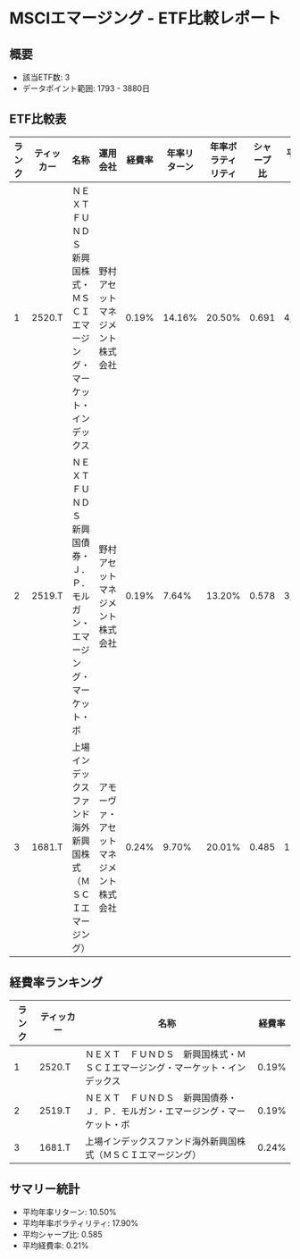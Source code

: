# MSCIエマージング - ETF比較レポート

## 概要
- 該当ETF数: 3
- データポイント範囲: 1793 - 3880日

## ETF比較表
| ランク | ティッカー | 名称 | 運用会社 | 経費率 | 年率リターン | 年率ボラティリティ | シャープ比 | 平均出来高 |
| --- | --- | --- | --- | --- | --- | --- | --- | --- |
| 1 | 2520.T | ＮＥＸＴ　ＦＵＮＤＳ　新興国株式・ＭＳＣＩエマージング・マーケット・インデックス | 野村アセットマネジメント株式会社 | 0.19% | 14.16% | 20.50% | 0.691 | 4,597 |
| 2 | 2519.T | ＮＥＸＴ　ＦＵＮＤＳ　新興国債券・Ｊ．Ｐ．モルガン・エマージング・マーケット・ボ | 野村アセットマネジメント株式会社 | 0.19% | 7.64% | 13.20% | 0.578 | 3,910 |
| 3 | 1681.T | 上場インデックスファンド海外新興国株式（ＭＳＣＩエマージング） | アモーヴァ・アセットマネジメント株式会社 | 0.24% | 9.70% | 20.01% | 0.485 | 11,888 |

## 経費率ランキング
| ランク | ティッカー | 名称 | 経費率 |
| --- | --- | --- | --- |
| 1 | 2520.T | ＮＥＸＴ　ＦＵＮＤＳ　新興国株式・ＭＳＣＩエマージング・マーケット・インデックス | 0.19% |
| 2 | 2519.T | ＮＥＸＴ　ＦＵＮＤＳ　新興国債券・Ｊ．Ｐ．モルガン・エマージング・マーケット・ボ | 0.19% |
| 3 | 1681.T | 上場インデックスファンド海外新興国株式（ＭＳＣＩエマージング） | 0.24% |

## サマリー統計
- 平均年率リターン: 10.50%
- 平均年率ボラティリティ: 17.90%
- 平均シャープ比: 0.585
- 平均経費率: 0.21%
